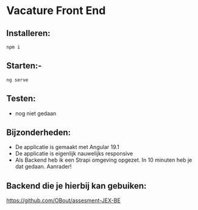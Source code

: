 # Vacature Front End

## Installeren:
```npm i```

## Starten:- 
```ng serve```

## Testen:
- nog niet gedaan

## Bijzonderheden:
- De applicatie is gemaakt met Angular 19.1
- De applicatie is eigenlijk nauwelijks responsive
- Als Backend heb ik een Strapi omgeving opgezet. In 10 minuten heb je dat gedaan. Aanrader!

## Backend die je hierbij kan gebuiken:
https://github.com/OBout/assesment-JEX-BE
